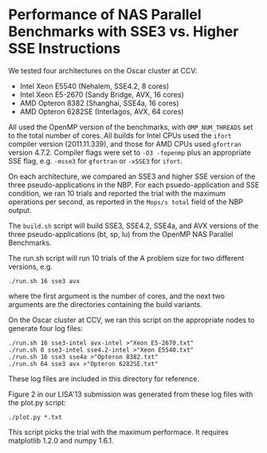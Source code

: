 Performance of NAS Parallel Benchmarks with SSE3 vs. Higher SSE Instructions
============================================================================

We tested four architectures on the Oscar cluster at CCV:

* Intel Xeon E5540 (Nehalem, SSE4.2, 8 cores)
* Intel Xeon E5-2670 (Sandy Bridge, AVX, 16 cores)
* AMD Opteron 8382 (Shanghai, SSE4a, 16 cores)
* AMD Opteron 6282SE (Interlagos, AVX, 64 cores)

All used the OpenMP version of the benchmarks, with `OMP_NUM_THREADS` set to
the total number of cores.  All builds for Intel CPUs used the `ifort` compiler
version (2011.11.339), and those for AMD CPUs used `gfortran` version 4.7.2.
Compiler flags were set to `-O3 -fopenmp` plus an appropriate SSE flag, e.g.
`-msse3` for `gfortran` or `-xSSE3` for `ifort`.

On each architecture, we compared an SSE3 and higher SSE version of the three
pseudo-applications in the NBP. For each psuedo-application and SSE condition,
we ran 10 trials and reported the trial with the maximum operations per second,
as reported in the `Mops/s total` field of the NBP output.

The `build.sh` script will build SSE3, SSE4.2, SSE4a, and AVX versions of the
three pseudo-applications (bt, sp, lu) from the OpenMP NAS Parallel Benchmarks.

The run.sh script will run 10 trials of the A problem size for two
different versions, e.g.

    ./run.sh 16 sse3 avx

where the first argument is the number of cores, and the next two arguments
are the directories containing the build variants.

On the Oscar cluster at CCV, we ran this script on the appropriate nodes to
generate four log files:

    ./run.sh 16 sse3-intel avx-intel >"Xeon E5-2670.txt"
    ./run.sh 8 sse3-intel sse4.2-intel >"Xeon E5540.txt"
    ./run.sh 16 sse3 sse4a >"Opteron 8382.txt"
    ./run.sh 64 sse3 avx >"Opteron 6282SE.txt"

These log files are included in this directory for reference.

Figure 2 in our LISA'13 submission was generated from these log files with
the plot.py script:

    ./plot.py *.txt

This script picks the trial with the maximum performace.  It requires
matplotlib 1.2.0 and numpy 1.6.1.

